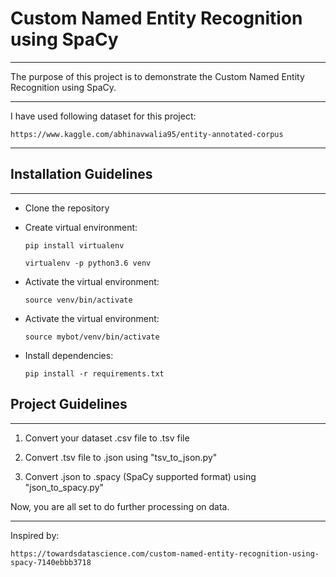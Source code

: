 # Custom Named Entity Recognition using SpaCy

***

The purpose of this project is to demonstrate the Custom Named Entity Recognition using SpaCy.

***

I have used following dataset for this project:

`https://www.kaggle.com/abhinavwalia95/entity-annotated-corpus`

***


## Installation Guidelines

***
- Clone the repository


- Create virtual environment:

    ```
    pip install virtualenv
    ```
    
    ```
    virtualenv -p python3.6 venv
    ```

- Activate the virtual environment:
  
    ```
    source venv/bin/activate
    ```

- Activate the virtual environment:

    ```
    source mybot/venv/bin/activate
    ```
-  Install dependencies:
    
    ```
    pip install -r requirements.txt
    ```

## Project Guidelines

***
1. Convert your dataset .csv file to .tsv file


2. Convert .tsv file to .json using "tsv_to_json.py"


3. Convert .json to .spacy (SpaCy supported format) using "json_to_spacy.py"


Now, you are all set to do further processing on data.
***

Inspired by:

`https://towardsdatascience.com/custom-named-entity-recognition-using-spacy-7140ebbb3718`